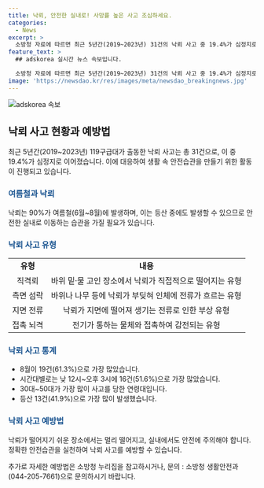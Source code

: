 ```yaml
---
title: 낙뢰, 안전한 실내로! 사망률 높은 사고 조심하세요.
categories:
  - News
excerpt: >
  소방청 자료에 따르면 최근 5년간(2019~2023년) 31건의 낙뢰 사고 중 19.4%가 심정지로 나타났고, 대부분은 여름철에 발생함. 소방청은 '생활 속 안전습관 만들기'를 통해 대국민 인식 전환을 모색하고, 예방활동을 강화하고 있다. 사고유형, 월별·시간대별 발생 통계와 함께 안전수칙이 소개되었으며, 전체적으로 30대~50대 남성들이 주로 피해를 입었다. 이에 소방청은 다양한 방식으로 안전습관을 홍보하고 사람들이 낙뢰사고에 대해 더 많은 정보를 알 수 있도록 노력하고 있다.
feature_text: >
  ## adskorea 실시간 뉴스 속보입니다.

  소방청 자료에 따르면 최근 5년간(2019~2023년) 31건의 낙뢰 사고 중 19.4%가 심정지로 나타났고, 대부분은 여름철에 발생함. 소방청은 '생활 속 안전습관 만들기'를 통해 대국민 인식 전환을 모색하고, 예방활동을 강화하고 있다. 사고유형, 월별·시간대별 발생 통계와 함께 안전수칙이 소개되었으며, 전체적으로 30대~50대 남성들이 주로 피해를 입었다. 이에 소방청은 다양한 방식으로 안전습관을 홍보하고 사람들이 낙뢰사고에 대해 더 많은 정보를 알 수 있도록 노력하고 있다.
image: 'https://newsdao.kr/res/images/meta/newsdao_breakingnews.jpg'
---
```


<p><img src="https://newsdao.kr/res/images/meta/newsdao_breakingnews.jpg" alt="adskorea 속보" /></p>

<h2 data-ke-size="size26">낙뢰 사고 현황과 예방법</h2>

<p data-ke-size="size16">최근 5년간(2019~2023년) 119구급대가 출동한 낙뢰 사고는 총 31건으로, 이 중 19.4%가 심정지로 이어졌습니다. 이에 대응하여 생활 속 안전습관을 만들기 위한 활동이 진행되고 있습니다.</p>

<h3><b><span style="color: #1a5490;">여름철과 낙뢰</span></b></h3>

<p data-ke-size="size16">낙뢰는 90%가 여름철(6월~8월)에 발생하며, 이는 등산 중에도 발생할 수 있으므로 안전한 실내로 이동하는 습관을 가질 필요가 있습니다.</p>

<h3><b><span style="color: #1a5490;">낙뢰 사고 유형</span></b></h3>

<table>
<tbody>
<tr>
<td style="text-align: center; height: 17px;"><b>유형</b></td>
<td style="text-align: center; height: 17px;"><b>내용</b></td>
</tr>
<tr>
<td style="text-align: center; height: 17px;">직격뢰</td>
<td style="text-align: center; height: 17px;">바위 밑·물 고인 장소에서 낙뢰가 직접적으로 떨어지는 유형</td>
</tr>
<tr>
<td style="text-align: center; height: 17px;">측면 섬락</td>
<td style="text-align: center; height: 17px;">바위나 나무 등에 낙뢰가 부딪혀 인체에 전류가 흐르는 유형</td>
</tr>
<tr>
<td style="text-align: center; height: 17px;">지면 전류</td>
<td style="text-align: center; height: 17px;">낙뢰가 지면에 떨어져 생기는 전류로 인한 부상 유형</td>
</tr>
<tr>
<td style="text-align: center; height: 17px;">접촉 뇌격</td>
<td style="text-align: center; height: 17px;">전기가 통하는 물체와 접촉하여 감전되는 유형</td>
</tr>
</tbody>
</table>

<h3><b><span style="color: #1a5490;">낙뢰 사고 통계</span></b></h3>

<ul>
<li>8월이 19건(61.3%)으로 가장 많았습니다.</li>
<li>시간대별로는 낮 12시~오후 3시에 16건(51.6%)으로 가장 많았습니다.</li>
<li>30대~50대가 가장 많이 사고를 당한 연령대입니다.</li>
<li>등산 13건(41.9%)으로 가장 많이 발생했습니다.</li>
</ul>

<h3><b><span style="color: #1a5490;">낙뢰 사고 예방법</span></b></h3>

<p data-ke-size="size16">낙뢰가 떨어지기 쉬운 장소에서는 멀리 떨어지고, 실내에서도 안전에 주의해야 합니다. 정확한 안전습관을 실천하여 낙뢰 사고를 예방할 수 있습니다.</p>

<p data-ke-size="size16">추가로 자세한 예방법은 소방청 누리집을 참고하시거나, 문의 : 소방청 생활안전과(044-205-7661)으로 문의하시기 바랍니다.</p>

<p data-ke-size="size16">&nbsp;</p>

